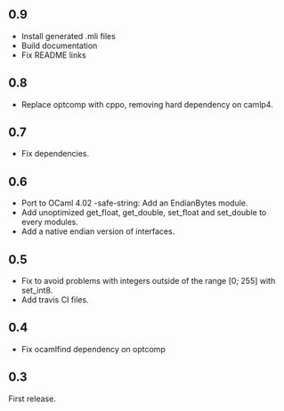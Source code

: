 0.9
---------------

* Install generated .mli files
* Build documentation
* Fix README links

0.8
---------------

* Replace optcomp with cppo, removing hard dependency on camlp4.

0.7
---------------

* Fix dependencies.

0.6
---------------

* Port to OCaml 4.02 -safe-string: Add an EndianBytes module.
* Add unoptimized get_float, get_double, set_float and set_double to every modules.
* Add a native endian version of interfaces.

0.5
---------------

* Fix to avoid problems with integers outside of the range [0; 255] with set_int8.
* Add travis CI files.

0.4
---------------

* Fix ocamlfind dependency on optcomp

0.3
---------------

First release.
